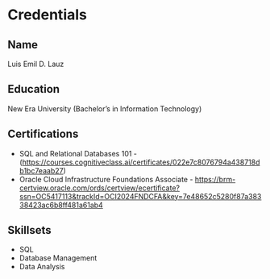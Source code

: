 # Credentials

## Name
Luis Emil D. Lauz

## Education
New Era University (Bachelor’s in Information Technology)


## Certifications
- SQL and Relational Databases 101 - (https://courses.cognitiveclass.ai/certificates/022e7c8076794a438718db1bc7eaab27)
- Oracle Cloud Infrastructure Foundations Associate - https://brm-certview.oracle.com/ords/certview/ecertificate?ssn=OC5417113&trackId=OCI2024FNDCFA&key=7e48652c5280f87a38338423ac6b8ff481a61ab4

## Skillsets
- SQL
- Database Management
- Data Analysis
